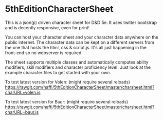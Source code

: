 5thEditionCharacterSheet
========================

This is a json(p) driven character sheet for D&D 5e.
It uses twitter bootstrap and is decently responsive, even for print!

You can host your character sheet and your character data anywhere on the public internet.
The character data can be kept on a different servers from the one that hosts the html, css & script.js. 
It's all just happening in the front-end so no webserver is required. 

The sheet supports multiple classes and automatically computes ability modifiers, skill modifiers and character proficiency level.
Just look at the example character files to get started with your own.

To test latest version for Volen: (might require several reloads)
https://rawgit.com/haffi/5thEditionCharacterSheet/master/charsheet.html?charURL=volen.js

To test latest version for Baur: (might require several reloads)
https://rawgit.com/haffi/5thEditionCharacterSheet/master/charsheet.html?charURL=baur.js
